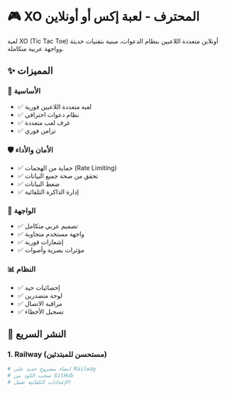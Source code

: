 # 🎮 XO المحترف - لعبة إكس أو أونلاين

لعبة XO (Tic Tac Toe) أونلاين متعددة اللاعبين بنظام الدعوات، مبنية بتقنيات حديثة وواجهة عربية متكاملة.

## ✨ المميزات

### 🎯 الأساسية
- ✅ لعبة متعددة اللاعبين فورية
- ✅ نظام دعوات احترافي
- ✅ غرف لعب متعددة
- ✅ تزامن فوري

### 🛡️ الأمان والأداء
- ✅ حماية من الهجمات (Rate Limiting)
- ✅ تحقق من صحة جميع البيانات
- ✅ ضغط البيانات
- ✅ إدارة الذاكرة التلقائية

### 🎨 الواجهة
- ✅ تصميم عربي متكامل
- ✅ واجهة مستخدم متجاوبة
- ✅ إشعارات فورية
- ✅ مؤثرات بصرية وأصوات

### 📊 النظام
- ✅ إحصائيات حية
- ✅ لوحة متصدرين
- ✅ مراقبة الاتصال
- ✅ تسجيل الأخطاء

## 🚀 النشر السريع

### 1. Railway (مستحسن للمبتدئين)
```bash
# انشاء مشروع جديد على Railway
# سحب الكود من GitHub
# الإعدادات التلقائية تعمل!